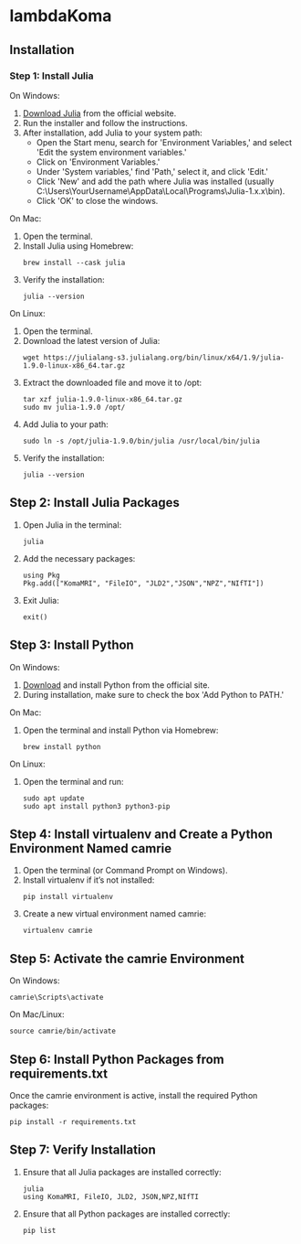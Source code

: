 # lambdaKoma

## Installation

### Step 1: Install Julia
On Windows:
1. [Download Julia](https://julialang.org/downloads/) from the official website.
2. Run the installer and follow the instructions.
3. After installation, add Julia to your system path:
   - Open the Start menu, search for 'Environment Variables,' and select 'Edit the system environment variables.'
   - Click on 'Environment Variables.'
   - Under 'System variables,' find 'Path,' select it, and click 'Edit.'
   - Click 'New' and add the path where Julia was installed (usually C:\Users\YourUsername\AppData\Local\Programs\Julia-1.x.x\bin).
   - Click 'OK' to close the windows.

On Mac:
1. Open the terminal.
2. Install Julia using Homebrew:
   ```
   brew install --cask julia
   ```
4. Verify the installation:
   ```
   julia --version
   ```

On Linux:
1. Open the terminal.
2. Download the latest version of Julia:
   ```
   wget https://julialang-s3.julialang.org/bin/linux/x64/1.9/julia-1.9.0-linux-x86_64.tar.gz
   ```
4. Extract the downloaded file and move it to /opt:
   ```
   tar xzf julia-1.9.0-linux-x86_64.tar.gz
   sudo mv julia-1.9.0 /opt/
   ```
5. Add Julia to your path:
   ```
   sudo ln -s /opt/julia-1.9.0/bin/julia /usr/local/bin/julia
   ```
7. Verify the installation:
   ```
   julia --version
   ```


## Step 2: Install Julia Packages
1. Open Julia in the terminal:
   ```
   julia
   ```
3. Add the necessary packages:
   ```
   using Pkg
   Pkg.add(["KomaMRI", "FileIO", "JLD2","JSON","NPZ","NIfTI"])
   ```
4. Exit Julia:
   ```
   exit()
   ```

## Step 3: Install Python
On Windows:
1. [Download](https://www.python.org/downloads/) and install Python from the official site.
2. During installation, make sure to check the box 'Add Python to PATH.'

On Mac:
1. Open the terminal and install Python via Homebrew:
   ```
   brew install python
   ```

On Linux:
1. Open the terminal and run:
   ```
   sudo apt update
   sudo apt install python3 python3-pip
   ```
   
## Step 4: Install virtualenv and Create a Python Environment Named camrie
1. Open the terminal (or Command Prompt on Windows).
2. Install virtualenv if it’s not installed:
   ```
   pip install virtualenv
   ```
4. Create a new virtual environment named camrie:
   ```
   virtualenv camrie
   ```

## Step 5: Activate the camrie Environment

On Windows:
   ```
   camrie\Scripts\activate
   ```

On Mac/Linux:
   ```
   source camrie/bin/activate
   ```

## Step 6: Install Python Packages from requirements.txt
Once the camrie environment is active, install the required Python packages:
   ```
   pip install -r requirements.txt
   ```

## Step 7: Verify Installation
1. Ensure that all Julia packages are installed correctly:
   ```
   julia
   using KomaMRI, FileIO, JLD2, JSON,NPZ,NIfTI
   ```
2. Ensure that all Python packages are installed correctly:
   ```
   pip list
   ```

<!-- 
![JuliaPkgVersion](https://img.shields.io/github/v/tag/JuliaLang/julia?label=Julia) -->
